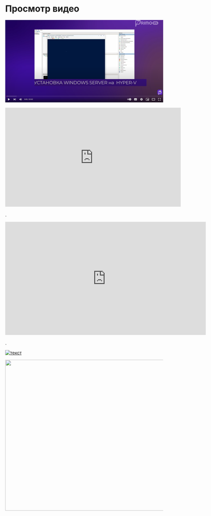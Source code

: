 # Просмотр видео

[![](<../../../.gitbook/assets/test-pic.png>)](https://youtu.be/IAIRmChw65k?si=EGuQeE-o9Cn21OF8?t=5s "")


<iframe width="560" height="315" src="https://www.youtube.com/embed/IAIRmChw65k?si=EGuQeE-o9Cn21OF8" frameborder="0" allow="accelerometer; autoplay; clipboard-write; encrypted-media; gyroscope; picture-in-picture" allowfullscreen></iframe>

.

<iframe id="ytplayer" type="text/html" width="640" height="360" src="http://www.youtube.com/embed/IAIRmChw65k?si=EGuQeE-o9Cn21OF8" frameborder="0"/></iframe>

.

[![текст](https://img.youtube.com/vi/IAIRmChw65k?si=EGuQeE-o9Cn21OF8/0.jpg)](https://www.youtube.com/watch?v=IAIRmChw65k?si=EGuQeE-o9Cn21OF8)

[<img src="//img.youtube.com/vi/IAIRmChw65k?si=EGuQeE-o9Cn21OF8?t=5s/0.png" width="640" height="480">](https://youtu.be/IAIRmChw65k?si=EGuQeE-o9Cn21OF8?t=5s "")
